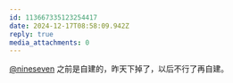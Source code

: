 ```yaml
---
id: 113667335123254417
date: 2024-12-17T08:58:09.942Z
reply: true
media_attachments: 0
---
```


[@nineseven](https://wxw.moe/@nineseven) 之前是自建的，昨天下掉了，以后不行了再自建。

